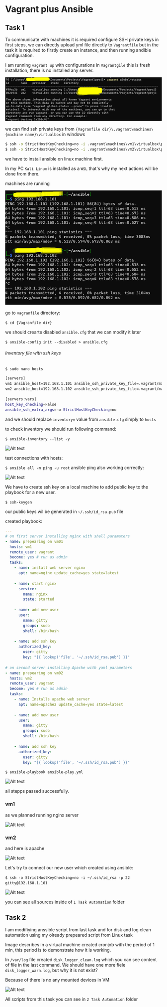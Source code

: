 # Vagrant plus Ansible
## Task 1
To communicate with machines it is required configure SSH private keys in first steps,
we can directly upload yml file directly to ```Vagrantfile``` but in the task it is required to firstly create an instance,
and then running andible configuration.

I am running ```vagrant up``` with configurations in ```Vagrantgile``` this is fresh installation, there is no installed any server.

![Alt text](../assets/vagrant_images.png)

we can find ssh private keys from ```{Vagranfile dir}\.vagrant\machines\{machine name}\virtualbox``` in windows

```cmd
$ ssh -o StrictHostKeyChecking=no -i .vagrant\machines\vm1\virtualbox\private_key -p 22 vagrant@192.168.1.101
$ ssh -o StrictHostKeyChecking=no -i .vagrant\machines\vm2\virtualbox\private_key -p 22 vagrant@192.168.1.102
```

we have to install ansible on linux machine first.

In my PC ```Kali Linux``` is installed as a ```WSL``` that's why my next actions will be done from there.

machines are running

![Alt text](../assets/kali_ping.png)

go to ```vagranfile``` directory:

```$ cd {Vagranfile dir}```

we should crearte disabled ```ansible.cfg``` that we can modify it later

```$ ansible-config init --disabled > ansible.cfg```

###### Inventory file with ssh keys

```$ sudo nano hosts```
```bash
[servers]
vm1 ansible_host=192.168.1.101 ansible_ssh_private_key_file=.vagrant/machines/vm1/virtualbox/private_key
vm2 ansible_host=192.168.1.102 ansible_ssh_private_key_file=.vagrant/machines/vm2/virtualbox/private_key

[servers:vars]
host_key_checking=False
ansible_ssh_extra_args=-o StrictHostKeyChecking=no
```
and we should replace ```inventory=``` value from ```ansible.cfg``` simply to ```hosts```

to check inventory we should run following command:

```$ ansible-inventory --list -y```

![Alt text](../assets/inventory.png)

test connections with hosts:

```$ ansible all -m ping -u root```
ansible ping also working correctly:

![Alt text](../assets/ansible_ping.png)

We have to create ssh key on a local machine to add public key to the playbook for a new user.

```$ ssh-keygen```

our public keys wil be generated in ```~/.ssh/id_rsa.pub``` file

created playbook:

```yml
---
# on first server installing nginx with shell paramaters
- name: prepearing on vm01
  hosts: vm1
  remote_user: vagrant
  become: yes # run as admin
  tasks:
    - name: install web server nginx
      apt: name=nginx update_cache=yes state=latest

    - name: start nginx
      service:
        name: nginx
        state: started

    - name: add new user
      user:
        name: gitty
        groups: sudo
        shell: /bin/bash

    - name: add ssh key
      authorized_key:
        user: gitty
        key: "{{ lookup('file', '~/.ssh/id_rsa.pub') }}"

# on second server installing Apache with yaml parameters
- name: prepearing on vm02
  hosts: vm2
  remote_user: vagrant
  become: yes # run as admin
  tasks:
    - name: Installs apache web server
      apt: name=apache2 update_cache=yes state=latest

    - name: add new user
      user:
        name: gitty
        groups: sudo
        shell: /bin/bash

    - name: add ssh key
      authorized_key:
        user: gitty
        key: "{{ lookup('file', '~/.ssh/id_rsa.pub') }}"
```

```$ ansible-playbook ansible-play.yml```

![Alt text](../assets/ansible_playbook_run.png)

all stepps passed successfully.

### vm1
as we planned running nginx server

![Alt text](../assets/nginx_ansible.png)


### vm2
and here is apache

![Alt text](../assets/apache_ansible.png)

Let's try to connect our new user which created using ansible:

```$ ssh -o StrictHostKeyChecking=no -i ~/.ssh/id_rsa -p 22 gitty@192.168.1.101 ```

![Alt text](../assets/ansible_new_user.png)

you can see all sources inside of ```1 Task Automation``` folder

## Task 2
I am modifiying anssible script from last task 
and for disk and log clean automation using my olready prepeared script from Linux task

Image describes in a virtual machine created cronjob with the period of 1 min, this period is to demonstrate how it is working.

In ```/var/log``` file created ```disk_logger_clean.log``` which you can see content of file in the last command. We should have one more fiele ```disk_logger_warn.log```, but why it is not exist? 

Because of there is no any mounted devices in VM

![Alt text](../assets/crontab_result.png)

All scripts from this task you can see in ```2 Task Automation``` folder
